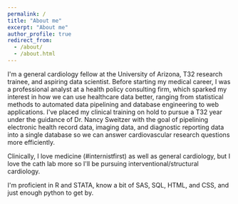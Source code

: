 ```yaml
---
permalink: /
title: "About me"
excerpt: "About me"
author_profile: true
redirect_from: 
  - /about/
  - /about.html
---
```

I'm a general cardiology fellow at the University of Arizona, T32 research trainee, and aspiring data scientist. Before starting my medical career, I was a professional analyst at a health policy consulting firm, which sparked my interest in how we can use healthcare data better, ranging from statistical methods to automated data pipelining and database engineering to web applications. I've placed my clinical training on hold to pursue a T32 year under the guidance of Dr. Nancy Sweitzer with the goal of pipelining electronic health record data, imaging data, and diagnostic reporting data into a single database so we can answer cardiovascular research questions more efficiently. 

Clinically, I love medicine (#internistfirst) as well as general cardiology, but I love the cath lab more so I'll be pursuing interventional/structural cardiology.

I'm proficient in R and STATA, know a bit of SAS, SQL, HTML, and CSS, and just enough python to get by. 

